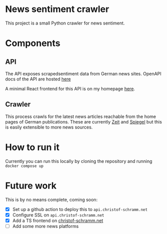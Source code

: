 # News sentiment crawler

This project is a small Python crawler for news sentiment.

# Components

## API

The API exposes scrapedsentiment data from German news sites. OpenAPI docs of
the API are hosted [here](http://api.christof-schramm.net/docs)

A minimal React frontend for this API is on my homepage [here](https://christof-schramm.net/showcase/news-sentiment).

## Crawler

This process crawls for the latest news articles reachable from the home pages of
German publications. These are currently [Zeit](https://zeit.de) and
[Spiegel](https://spiegel.de) but this is easily extensible to more news
sources.

# How to run it

Currently you can run this locally by cloning the repository and running `docker compose up`


# Future work

This is by no means complete, coming soon:

- [X] Set up a github action to deploy this to `api.christof-schramm.net`
- [X] Configure SSL on `api.christof-schramm.net`
- [X] Add a TS frontend on [christof-schramm.net](https://christof-schramm.net)
- [ ] Add some more news platforms
